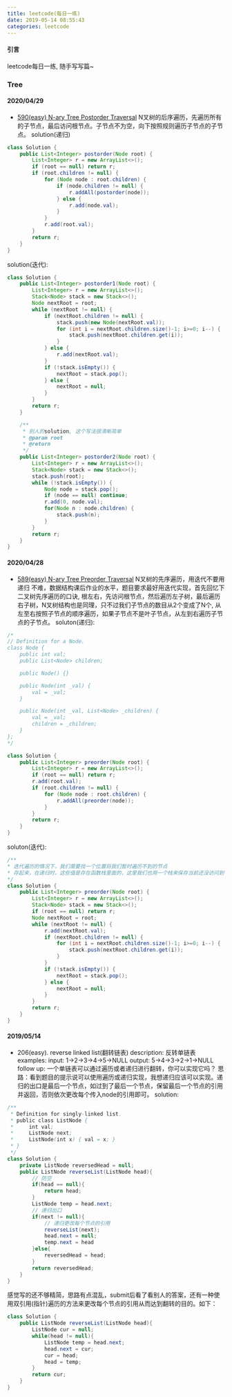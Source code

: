 ```yaml
---
title: leetcode(每日一练)
date: 2019-05-14 08:55:43
categories: leetcode
---
```

#### 引言
leetcode每日一练, 随手写写篇~

<!-- more -->

### Tree
#### 2020/04/29
- [590(easy) N-ary Tree Postorder Traversal](https://leetcode.com/problems/n-ary-tree-postorder-traversal/)
N叉树的后序遍历，先遍历所有的子节点，最后访问根节点。子节点不为空，向下按照规则遍历子节点的子节点。
solution(递归)
```java
class Solution {
    public List<Integer> postorder(Node root) {
        List<Integer> r = new ArrayList<>();
        if (root == null) return r;
        if (root.children != null) {
            for (Node node : root.children) {
                if (node.children != null) {
                    r.addAll(postorder(node));
                } else {
                    r.add(node.val);
                }
            }
            r.add(root.val);
        }
        return r;
    }
}
```
solution(迭代):
```java
class Solution {
    public List<Integer> postorder1(Node root) {
        List<Integer> r = new ArrayList<>();
        Stack<Node> stack = new Stack<>();
        Node nextRoot = root;
        while (nextRoot != null) {
            if (nextRoot.children != null) {
                stack.push(new Node(nextRoot.val));
                for (int i = nextRoot.children.size()-1; i>=0; i--) {
                    stack.push(nextRoot.children.get(i));
                }
            } else {
                r.add(nextRoot.val);
            }
            if (!stack.isEmpty()) {
                nextRoot = stack.pop();
            } else {
                nextRoot = null;
            }
        }
        return r;
    }

    /**
     * 别人的solution, 这个写法很清晰简单
     * @param root
     * @return
     */
    public List<Integer> postorder2(Node root) {
        List<Integer> r = new ArrayList<>();
        Stack<Node> stack = new Stack<>();
        stack.push(root);
        while (!stack.isEmpty()) {
            Node node = stack.pop();
            if (node == null) continue;
            r.add(0, node.val);
            for(Node n : node.children) {
                stack.push(n);
            }
        }
        return r;
    }
}
```
#### 2020/04/28
- [589(easy) N-ary Tree Preorder Traversal](https://leetcode.com/problems/n-ary-tree-preorder-traversal/)
N叉树的先序遍历，用迭代不要用递归
不难，数据结构课后作业的水平，题目要求最好用迭代实现，首先回忆下二叉树先序遍历的口诀, 根左右，先访问根节点，然后遍历左子树，最后遍历右子树，N叉树结构也是同理，只不过我们子节点的数目从2个变成了N个, 从左至右按照子节点的顺序遍历，如果子节点不是叶子节点，从左到右遍历子节点的子节点。
soluton(递归):
```java
/*
// Definition for a Node.
class Node {
    public int val;
    public List<Node> children;

    public Node() {}

    public Node(int _val) {
        val = _val;
    }

    public Node(int _val, List<Node> _children) {
        val = _val;
        children = _children;
    }
};
*/

class Solution {
    public List<Integer> preorder(Node root) {
        List<Integer> r = new ArrayList<>();
        if (root == null) return r;
        r.add(root.val);
        if (root.children != null) {
            for (Node node : root.children) {
                r.addAll(preorder(node));
            }
        }
        return r;
    }
}
```

soluton(迭代):
```java
/**
* 迭代遍历的情况下，我们需要找一个位置将我们暂时遍历不到的节点
* 存起来，在递归时，这些值是存在函数栈里面的，这里我们也用一个栈来保存当前还没访问到* 的节点。
*/
class Solution {
    public List<Integer> preorder(Node root) {
        List<Integer> r = new ArrayList<>();
        Stack<Node> stack = new Stack<>();
        if (root == null) return r;
        Node nextRoot = root;
        while (nextRoot != null) {
            r.add(nextRoot.val);
            if (nextRoot.children != null) {
                for (int i = nextRoot.children.size()-1; i>=0; i--) {
                    stack.push(nextRoot.children.get(i));
                }
            }
            if (!stack.isEmpty()) {
                nextRoot = stack.pop();
            } else {
                nextRoot = null;
            }
        }
        return r;
    }
}
```

#### 2019/05/14
- 206(easy). reverse linked list(翻转链表)
description:
反转单链表
examples:
input: 1->2->3->4->5->NULL
output: 5->4->3->2->1->NULL
follow up:
一个单链表可以通过遍历或者递归进行翻转，你可以实现它吗？
思路：看到题目的提示说可以使用遍历或递归实现，我想递归应该可以实现。递归的出口是最后一个节点，如过到了最后一个节点，保留最后一个节点的引用并返回，否则依次更改每个传入node的引用即可。
solution:
```java
/**
 * Definition for singly-linked list.
 * public class ListNode {
 *     int val;
 *     ListNode next;
 *     ListNode(int x) { val = x; }
 * }
 */
class Solution {
    private ListNode reversedHead = null;
    public ListNode reverseList(ListNode head){
        // 防空
        if(head == null){
            return head;
        }
        ListNode temp = head.next;
        // 递归出口
        if(next != null){
            // 递归更改每个节点的引用
            reverseList(next);
            head.next = null;
            temp.next = head
        }else{
            reversedHead = head;
        }
        return reversedHead;
    }
}
```
感觉写的还不够精简，思路有点混乱，submit后看了看别人的答案，还有一种使用双引用(指针)遍历的方法来更改每个节点的引用从而达到翻转的目的。如下：

```java
class Solution {
    public ListNode reverseList(ListNode head){
        ListNode cur = null;
        while(head != null){
            ListNode temp = head.next;
            head.next = cur;
            cur = head;
            head = temp;
        }
        return cur;
    }
}
```

